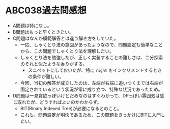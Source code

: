 # ABC038過去問感想

- A問題は特になし。
- B問題はもっと早くときたい。
- C問題はなんか模範解答とは違う解き方をしていた。
  - 一応、しゃくとり法の意図があったようなので、問題設定も簡単なことから、この問題でしゃくとり法を理解したい。
  - しゃくとり法を勉強したが、正しく実装することの難しさは、二分探索のそれと似たような香りがする。
    - スニペットにしておいたが、特に `right` をインクリメントするときの条件が難しい。
  - 今回、当初の解答が成立したのは、左端が右端に追いつくまでは右端が固定されているという状況が常に成り立つ、特殊な状況であったため。
- D問題は一見貪欲っぽいけどだめなのはすぐわかって、DPっぽい雰囲気は感じ取れたが、どうすればよいのかわからず。
  - BIT(Binary Indexed Tree)が必要になるとのこと。
  - これも、問題設定が明快であるため、この問題をきっかけにBITに入門したい。

